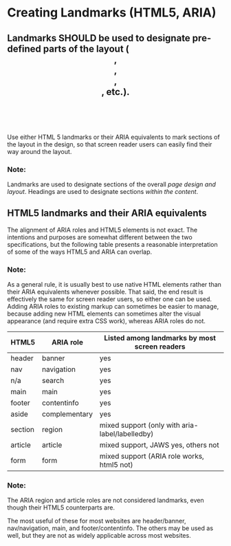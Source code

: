 # Creating Landmarks (HTML5, ARIA)

## Landmarks SHOULD be used to designate pre-defined parts of the layout (<header>, <nav>, <main>, <footer>, etc.).

Use either HTML 5 landmarks or their ARIA equivalents to mark sections of the layout in the design, so that screen reader users can easily find their way around the layout.

### Note:

Landmarks are used to designate sections of the overall _page design and layout_. Headings are used to designate sections _within the content_.

## HTML5 landmarks and their ARIA equivalents

The alignment of ARIA roles and HTML5 elements is not exact. The intentions and purposes are somewhat different between the two specifications, but the following table presents a reasonable interpretation of some of the ways HTML5 and ARIA can overlap.

### Note:

As a general rule, it is usually best to use native HTML elements rather than their ARIA equivalents whenever possible. That said, the end result is effectively the same for screen reader users, so either one can be used. Adding ARIA roles to existing markup can sometimes be easier to manage, because adding new HTML elements can sometimes alter the visual appearance (and require extra CSS work), whereas ARIA roles do not.

| HTML5    | ARIA role      | Listed among landmarks by most screen readers     |
|----------|----------------|---------------------------------------------------|
| header   | banner         | yes                                               |
| nav      | navigation     | yes                                               |
| n/a      | search         | yes                                               |
| main     | main           | yes                                               |
| footer   | contentinfo    | yes                                               |
| aside    | complementary  | yes                                               |
| section  | region         | mixed support (only with aria-label/labelledby)   |
| article  | article        | mixed support, JAWS yes, others not               |
| form     | form           | mixed support (ARIA role works, html5 not)        |

### Note:

The ARIA region and article roles are not considered landmarks, even though their HTML5 counterparts are.


The most useful of these for most websites are header/banner, nav/navigation, main, and footer/contentinfo. The others may be used as well, but they are not as widely applicable across most websites.
